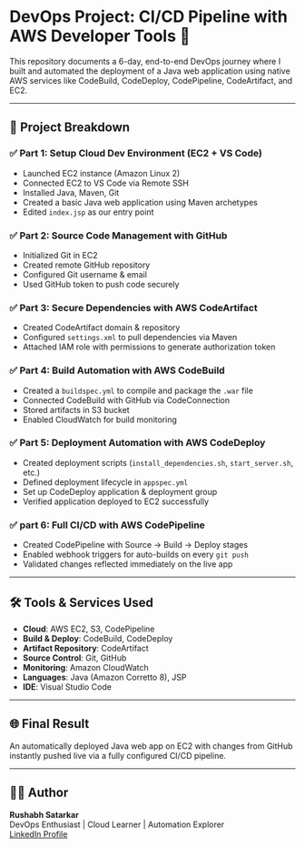 # DevOps Project: CI/CD Pipeline with AWS Developer Tools 🚀

This repository documents a 6-day, end-to-end DevOps journey where I built and automated the deployment of a Java web application using native AWS services like CodeBuild, CodeDeploy, CodePipeline, CodeArtifact, and EC2.

---

## 📅 Project Breakdown

### ✅ Part 1: Setup Cloud Dev Environment (EC2 + VS Code)
- Launched EC2 instance (Amazon Linux 2)
- Connected EC2 to VS Code via Remote SSH
- Installed Java, Maven, Git
- Created a basic Java web application using Maven archetypes
- Edited `index.jsp` as our entry point

### ✅ Part 2: Source Code Management with GitHub
- Initialized Git in EC2
- Created remote GitHub repository
- Configured Git username & email
- Used GitHub token to push code securely

### ✅ Part 3: Secure Dependencies with AWS CodeArtifact
- Created CodeArtifact domain & repository
- Configured `settings.xml` to pull dependencies via Maven
- Attached IAM role with permissions to generate authorization token

### ✅ Part 4: Build Automation with AWS CodeBuild
- Created a `buildspec.yml` to compile and package the `.war` file
- Connected CodeBuild with GitHub via CodeConnection
- Stored artifacts in S3 bucket
- Enabled CloudWatch for build monitoring

### ✅ Part 5: Deployment Automation with AWS CodeDeploy
- Created deployment scripts (`install_dependencies.sh`, `start_server.sh`, etc.)
- Defined deployment lifecycle in `appspec.yml`
- Set up CodeDeploy application & deployment group
- Verified application deployed to EC2 successfully

### ✅ part 6: Full CI/CD with AWS CodePipeline
- Created CodePipeline with Source → Build → Deploy stages
- Enabled webhook triggers for auto-builds on every `git push`
- Validated changes reflected immediately on the live app

---

## 🛠️ Tools & Services Used

- **Cloud**: AWS EC2, S3, CodePipeline
- **Build & Deploy**: CodeBuild, CodeDeploy
- **Artifact Repository**: CodeArtifact
- **Source Control**: Git, GitHub
- **Monitoring**: Amazon CloudWatch
- **Languages**: Java (Amazon Corretto 8), JSP
- **IDE**: Visual Studio Code

---

## 🌐 Final Result

An automatically deployed Java web app on EC2 with changes from GitHub instantly pushed live via a fully configured CI/CD pipeline.

---

## 👨‍💻 Author

**Rushabh Satarkar**  
DevOps Enthusiast | Cloud Learner | Automation Explorer  
[LinkedIn Profile](https://linkedin.com/in/rushabh-satarkar-2244ab190)

